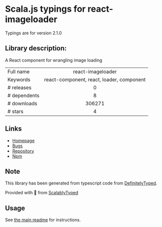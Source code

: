 
# Scala.js typings for react-imageloader

Typings are for version 2.1.0

## Library description:
A React component for wrangling image loading

|                    |                 |
| ------------------ | :-------------: |
| Full name          | react-imageloader |
| Keywords           | react-component, react, loader, component |
| # releases         | 0 |
| # dependents       | 8 |
| # downloads        | 306271 |
| # stars            | 4 |

## Links
- [Homepage](https://github.com/hzdg/react-imageloader)
- [Bugs](https://github.com/hzdg/react-imageloader/issues)
- [Repository](https://github.com/hzdg/react-imageloader)
- [Npm](https://www.npmjs.com/package/react-imageloader)
    


## Note
This library has been generated from typescript code from [DefinitelyTyped](https://definitelytyped.org).

Provided with :purple_heart: from [ScalablyTyped](https://github.com/oyvindberg/ScalablyTyped)

## Usage
See [the main readme](../../readme.md) for instructions.


